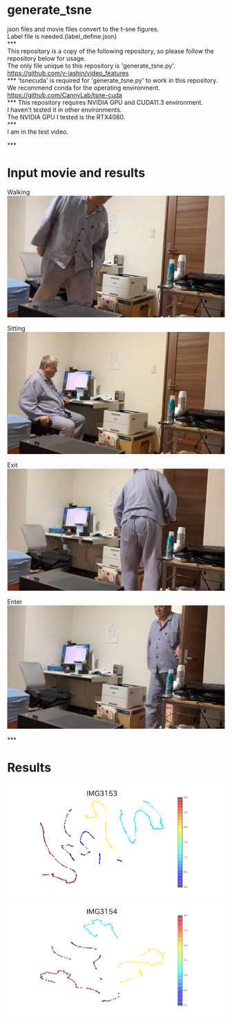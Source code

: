 # generate_tsne
json files and movie files convert to the t-sne figures.  
Label file is needed.(label_define.json)  
\*\*\*  
This repository is a copy of the following repository, so please follow the repository below for usage.  
The only file unique to this repository is 'generate_tsne.py'.  
https://github.com/v-iashin/video_features  
\*\*\*
'tsnecuda' is required for 'generate_tsne.py' to work in this repository.  
We recommend conda for the operating environment.  
https://github.com/CannyLab/tsne-cuda  
\*\*\*
This repository requires NVIDIA GPU and CUDA11.3 environment.   
I haven't tested it in other environments.  
The NVIDIA GPU I tested is the RTX4080.  
\*\*\*  
I am in the test video.  

\*\*\*
# Input movie and results  
Walking  
![](media/image1.jpeg)

Sitting  
![](media/image2.jpeg)




Exit  
![](media/image3.jpeg)

Enter  
![](media/image4.jpeg)

\*\*\*  
# Results  
![](media/image5.png) ![](media/image6.png)










